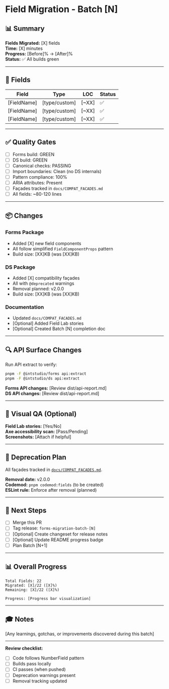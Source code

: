 # Field Migration - Batch [N]

## 📊 Summary

**Fields Migrated:** [X] fields  
**Time:** [X] minutes  
**Progress:** [Before]% → [After]%  
**Status:** ✅ All builds green

---

## 🎯 Fields

| Field | Type | LOC | Status |
|-------|------|-----|--------|
| [FieldName] | [type/custom] | [~XX] | ✅ |
| [FieldName] | [type/custom] | [~XX] | ✅ |
| [FieldName] | [type/custom] | [~XX] | ✅ |

---

## ✅ Quality Gates

- [ ] Forms build: GREEN
- [ ] DS build: GREEN
- [ ] Canonical checks: PASSING
- [ ] Import boundaries: Clean (no DS internals)
- [ ] Pattern compliance: 100%
- [ ] ARIA attributes: Present
- [ ] Façades tracked in `docs/COMPAT_FACADES.md`
- [ ] All fields: ~80-120 lines

---

## 📦 Changes

### Forms Package
- Added [X] new field components
- All follow simplified `FieldComponentProps` pattern
- Build size: [XX]KB (was [XX]KB)

### DS Package
- Added [X] compatibility façades
- All with `@deprecated` warnings
- Removal planned: v2.0.0
- Build size: [XX]KB (was [XX]KB)

### Documentation
- Updated `docs/COMPAT_FACADES.md`
- [Optional] Added Field Lab stories
- [Optional] Created Batch [N] completion doc

---

## 🔍 API Surface Changes

Run API extract to verify:

```bash
pnpm -F @intstudio/forms api:extract
pnpm -F @intstudio/ds api:extract
```

**Forms API changes:** [Review dist/api-report.md]  
**DS API changes:** [Review dist/api-report.md]

---

## 🎨 Visual QA (Optional)

**Field Lab stories:** [Yes/No]  
**Axe accessibility scan:** [Pass/Pending]  
**Screenshots:** [Attach if helpful]

---

## 📝 Deprecation Plan

All façades tracked in [`docs/COMPAT_FACADES.md`](../docs/COMPAT_FACADES.md).

**Removal date:** v2.0.0  
**Codemod:** `pnpm codemod:fields` (to be created)  
**ESLint rule:** Enforce after removal (planned)

---

## 🚀 Next Steps

- [ ] Merge this PR
- [ ] Tag release: `forms-migration-batch-[N]`
- [ ] [Optional] Create changeset for release notes
- [ ] [Optional] Update README progress badge
- [ ] Plan Batch [N+1]

---

## 📊 Overall Progress

```
Total Fields: 22
Migrated: [X]/22 ([X]%)
Remaining: [X]/22 ([X]%)

Progress: [Progress bar visualization]
```

---

## 🎓 Notes

[Any learnings, gotchas, or improvements discovered during this batch]

---

**Review checklist:**
- [ ] Code follows NumberField pattern
- [ ] Builds pass locally
- [ ] CI passes (when pushed)
- [ ] Deprecation warnings present
- [ ] Removal tracking updated

